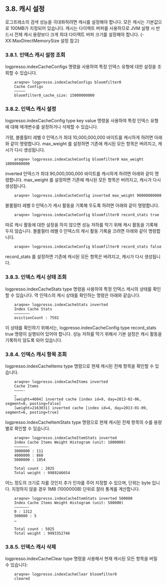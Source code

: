 ## 3.8. 캐시 설정 ##

로그프레소의 검색 성능을 극대화하려면 캐시를 설정해야 합니다. 모든 캐시는 기본값으로 100MB가 지정되어 있습니다. 캐시는 다이렉트 버퍼를 사용하므로 JVM 실행 시 반드시 전체 캐시 용량보다 크게 최대 다이렉트 버퍼 크기를 설정해야 합니다. (-XX:MaxDirectMemorySize 설정 참고)

### 3.8.1. 인덱스 캐시 설정 조회 ###

logpresso.indexCacheConfigs 명령을 사용하여 특정 인덱스 유형에 대한 설정을 조회할 수 있습니다.

~~~~
    araqne> logpresso.indexCacheConfigs bloomfilter0
    Cache Configs
    —————
    bloomfilter0_cache_size: 15000000000
~~~~

### 3.8.2. 인덱스 캐시 설정 ###

logpresso.indexCacheConfig type key value 명령을 사용하여 특정 인덱스 유형에 대해 매개변수를 설정하거나 삭제할 수 있습니다.

가령, 블룸필터 레벨 0 인덱스가 최대 10,000,000,000 바이트를 캐시하게 하려면 아래와 같이 명령합니다. max_weight 를 설정하면 기존에 캐시된 모든 항목은 버려지고, 캐시가 다시 생성됩니다.

~~~~
	araqne> logpresso.indexCacheConfig bloomfilter0 max_weight 10000000000
~~~~

inverted 인덱스가 최대 90,000,000,000 바이트를 캐시하게 하려면 아래와 같이 명령합니다. max_weight 를 설정하면 기존에 캐시된 모든 항목은 버려지고, 캐시가 다시 생성됩니다.

~~~~
	araqne> logpresso.indexCacheConfig inverted max_weight 90000000000
~~~~

블룸필터 레벨 0 인덱스가 캐시 활동을 기록해 두도록 하려면 아래와 같이 명령합니다.

~~~~
	araqne> logpresso.indexCacheConfig bloomfilter0 record_stats true
~~~~

따로 캐시 활동에 대한 설정을 하지 않으면 성능 저하를 막기 위해 캐시 활동을 기록해 두지 않습니다. 블룸필터 레벨 0 인덱스의 캐시 활동 기록을 끄려면 아래와 같이 명령합니다.

~~~~
	araqne> logpresso.indexCacheConfig bloomfilter0 record_stats false
~~~~

record_stats 를 설정하면 기존에 캐시된 모든 항목은 버려지고, 캐시가 다시 생성됩니다.

### 3.8.3. 인덱스 캐시 상태 조회 ###

logpresso.indexCacheStats type 명령을 사용하여 특정 인덱스 캐시의 상태를 확인할 수 있습니다. 역 인덱스의 캐시 상태를 확인하는 명령은 아래와 같습니다.

~~~~
    araqne> logpresso.indexCacheStats inverted
    Index Cache Stats
    ———————
    evictionCount : 7592
~~~~

이 상태를 확인하기 위해서는, logpresso.indexCacheConfig type record_stats true 명령이 실행되어 있어야 합니다. 성능 저하를 막기 위해서 기본 설정은 캐시 활동을 기록하지 않도록 되어 있습니다.

### 3.8.4. 인덱스 캐시 항목 조회 ###

logpresso.indexCacheItems type 명령으로 현재 캐시된 전체 항목을 확인할 수 있습니다.

~~~~
    araqne> logpresso.indexCacheItems inverted
    Cache Items
    ————-
    …
    [weight=4604] inverted cache [index id=9, day=2013-02-06, segment=0, posting=false]
    [weight=2163031] inverted cache [index id=4, day=2013-01-09, segment=6, posting=true]
~~~~

logpresso.indexCacheItemStats type 명령으로 현재 캐시된 전체 항목의 수를 용량 별로 확인할 수 있습니다.

~~~~
    araqne> logpresso.indexCacheItemStats inverted
    Index Cache Items Weight Histogram (unit: 1000000)
    ——————-
    3000000 : 111
    4000000 : 860
    5000000 : 1054

    Total count : 2025
    Total weight : 9989246654
~~~~

어느 정도의 크기로 자를 것인지 추가 인자를 주어 지정할 수 있으며, 단위는 byte 입니다. 지정하지 않을 경우 1MB (1000000B) 단위로 잘라 통계를 계산합니다.

~~~~
    araqne> logpresso.indexCacheItemStats inverted 500000
    Index Cache Items Weight Histogram (unit: 500000)
    ——————-
    0 : 1312
    500000 : 5
    …

    Total count : 5025
    Total weight : 9993352746
~~~~

### 3.8.5. 인덱스 캐시 삭제 ###

logpresso.indexCacheClear type 명령을 사용해서 현재 캐시된 모든 항목을 버릴 수 있습니다:

~~~~
    araqne> logpresso.indexCacheClear bloomfilter0
    cleared
~~~~
